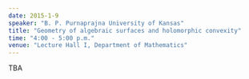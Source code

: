 ```yaml
---
date: 2015-1-9
speaker: "B. P. Purnaprajna University of Kansas"
title: "Geometry of algebraic surfaces and holomorphic convexity"
time: "4:00 - 5:00 p.m."
venue: "Lecture Hall I, Department of Mathematics"
---
```

TBA
